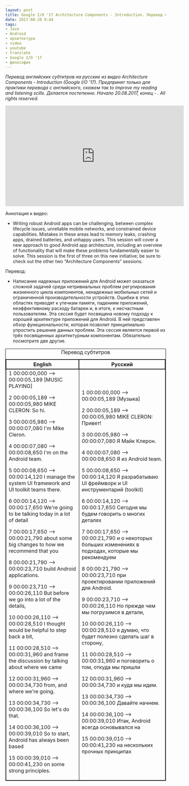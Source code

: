 ```yaml
---
layout: post
title: Google I/O '17 Architecture Components - Introduction. Перевод субтитров.
date: 2017-08-20 9:44
tags:
- Java
- Android
- архитектура
- video
- youtube
- translate
- Google I/O '17
- философия
---
```

*Перевод английских субтитров на русские из видео Architecture Components - Introduction (Google I/O '17). Предпринят только для практики перевода с английского, скажем так to improve my reading and listening scills. Делается постепенно. Начало 20.08.2017, конец - . All rights reserved.*

<iframe width="560" height="315" src="https://www.youtube.com/embed/FrteWKKVyzI" frameborder="0" allowfullscreen></iframe>

Аннотация к видео:

+ Writing robust Android apps can be challenging, between complex lifecycle issues, unreliable mobile networks, and constrained device capabilities. Mistakes in these areas lead to memory leaks, crashing apps, drained batteries, and unhappy users. This session will cover a new approach to good Android app architecture, including an overview of functionality that will make these problems fundamentally easier to solve. This session is the first of three on this new initiative; be sure to check out the other two “Architecture Components” sessions.

Перевод:
+ Написание надежных приложений для Android может оказаться сложной задачей среди нетривиальных проблем регулирования жизненного цикла компонентов, ненадежных мобильных сетей и ограниченной производительности устройств. Ошибки в этих областях приводят к утечкам памяти, падениям приложений, неэффективному расходу батареи и, в итоге, к несчастным пользователям. Эта сессия будет посвящена новому подходу к хорошей архитектуре приложений для Android. В ней представлен обзор функциональности, которая позволит принципиально упростить решение данных проблем. Эта сессия является первой из трёх посвященных архитектурным компонентам. Обязательно посмотрите две другие.

<style type="text/css">
   table{
    border-collapse: collapse;
    border-spacing: 0;
    border:1px solid #000000;
}

th{
    border:2px solid #000000;
}

td{
    border:1px solid #000000;
}
</style>
<table bordercolor="black" border="1" width="100%">
   <caption>Перевод субтитров</caption>
   <tr>
    <th>English</th>
    <th>Русский</th>
   </tr>
   <tr><td>1
00:00:00,000 --> 00:00:05,189
[MUSIC PLAYING]

2
00:00:05,189 --> 00:00:05,980
MIKE CLERON: So hi.

3
00:00:05,980 --> 00:00:07,080
I'm Mike Cleron.

4
00:00:07,080 --> 00:00:08,650
I'm on the Android team.

5
00:00:08,650 --> 00:00:14,120
I manage the system UI framework
and UI toolkit teams there.

6
00:00:14,120 --> 00:00:17,650
We're going to be talking
today in a lot of detail

7
00:00:17,650 --> 00:00:21,790
about some big changes to
how we recommend that you

8
00:00:21,790 --> 00:00:23,710
build Android applications.

9
00:00:23,710 --> 00:00:26,110
But before we go into
a lot of the details,

10
00:00:26,110 --> 00:00:28,510
I thought would be helpful
to step back a bit,

11
00:00:28,510 --> 00:00:31,960
and frame the discussion by
talking about where we came

12
00:00:31,960 --> 00:00:34,730
from, and where we're going.

13
00:00:34,730 --> 00:00:36,100
So let's do that.

14
00:00:36,100 --> 00:00:39,010
So to start, Android
has always been based

15
00:00:39,010 --> 00:00:41,230
on some strong principles.
</td><td>1
00:00:00,000 --> 00:00:05,189
[Музыка]

2
00:00:05,189 --> 00:00:05,980
MIKE CLERON: Привет!

3
00:00:05,980 --> 00:00:07,080
Я Майк Клерон.

4
00:00:07,080 --> 00:00:08,650
Я из Android team.

5
00:00:08,650 --> 00:00:14,120
Я разрабатываю UI фреймворк и UI инструментарий (toolkit)

6
00:00:14,120 --> 00:00:17,650
Сегодня мы будем говорить о многих деталях

7
00:00:17,650 --> 00:00:21,790
и о некоторых больших изменениях в подходах,
которые мы рекомендуем

8
00:00:21,790 --> 00:00:23,710
при проектировании приложений для Android.

9
00:00:23,710 --> 00:00:26,110
Но прежде чем мы погрузимся
в детали,

10
00:00:26,110 --> 00:00:28,510
я думаю, что будет полезно
сделать шаг в сторону,

11
00:00:28,510 --> 00:00:31,960
и поговорить о том,
откуда мы пришли

12
00:00:31,960 --> 00:00:34,730
и куда мы идем.

13
00:00:34,730 --> 00:00:36,100
Давайте начнем.

14
00:00:36,100 --> 00:00:39,010
Итак, Android
всегда основывался на

15
00:00:39,010 --> 00:00:41,230
на нескольких прочных принципах
</td></tr>
  </table>
  
